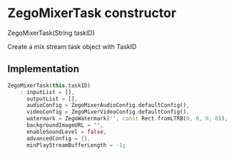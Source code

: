 


# ZegoMixerTask constructor







ZegoMixerTask(String taskID)


<p>Create a mix stream task object with TaskID</p>



## Implementation

```dart
ZegoMixerTask(this.taskID)
    : inputList = [],
      outputList = [],
      audioConfig = ZegoMixerAudioConfig.defaultConfig(),
      videoConfig = ZegoMixerVideoConfig.defaultConfig(),
      watermark = ZegoWatermark('', const Rect.fromLTRB(0, 0, 0, 0)),
      backgroundImageURL = "",
      enableSoundLevel = false,
      advancedConfig = {},
      minPlayStreamBufferLength = -1;
```







